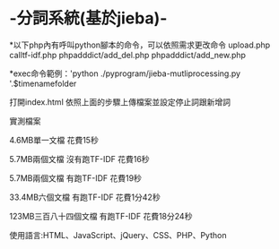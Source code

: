 # -分詞系統(基於jieba)-
*以下php內有呼叫python腳本的命令，可以依照需求更改命令
upload.php
calltf-idf.php
phpadddict/add_del.php
phpadddict/add_new.php

*exec命令範例：'python ./pyprogram/jieba-mutliprocessing.py '.$timenamefolder

打開index.html
依照上面的步驟上傳檔案並設定停止詞跟新增詞


實測檔案

4.6MB單一文檔                花費15秒

5.7MB兩個文檔  沒有跑TF-IDF   花費16秒

5.7MB兩個文檔  有跑TF-IDF     花費19秒

33.4MB六個文檔 有跑TF-IDF     花費1分42秒

123MB三百八十四個文檔  有跑TF-IDF     花費18分24秒

使用語言:HTML、JavaScript、jQuery、CSS、PHP、Python
